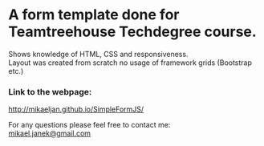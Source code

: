 # A form template done for Teamtreehouse Techdegree course.

Shows knowledge of HTML, CSS and responsiveness.<br />
Layout was created from scratch no usage of framework grids (Bootstrap etc.)<br />

### Link to the webpage:<br />
http://mikaeljan.github.io/SimpleFormJS/

For any questions please feel free to contact me:<br />
mikael.janek@gmail.com

